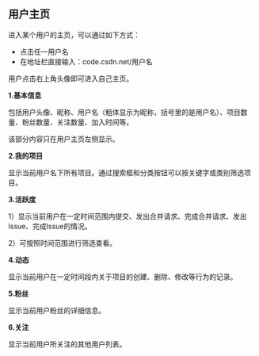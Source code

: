 ## 用户主页

进入某个用户的主页，可以通过如下方式：
- 点击任一用户名
- 在地址栏直接输入：code.csdn.net/用户名  

用户点击右上角头像即可进入自己主页。

**1.基本信息**

包括用户头像、昵称、用户名（粗体显示为昵称，括号里的是用户名）、项目数量、粉丝数量、关注数量、加入时间等。

该部分内容只在用户主页左侧显示。

**2.我的项目**

显示当前用户名下所有项目。通过搜索框和分类按钮可以按关键字或类别筛选项目。

**3.活跃度**

1）显示当前用户在一定时间范围内提交、发出合并请求、完成合并请求、发出Issue、完成Issue的情况。

2）可按照时间范围进行筛选查看。

**4.动态**

显示当前用户在一定时间段内关于项目的创建、删除、修改等行为的记录。

**5.粉丝**

显示当前用户粉丝的详细信息。

**6.关注**

显示当前用户所关注的其他用户列表。
